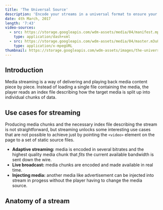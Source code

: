 ```yaml
---
title: 'The Universal Source'
description: 'Encode your streams in a universal format to ensure your media can be served using both the DASH and HLS protocols.'
date: 4th March, 2017
length: '7:43'
video-sources:
  - src: https://storage.googleapis.com/wdm-assets/media/04/manifest.mpd
    type: application/dash+xml
  - src: https://storage.googleapis.com/wdm-assets/media/04/master.m3u8
    type: application/x-mpegURL
thumbnail: https://storage.googleapis.com/wdm-assets/images/the-universal-source.png
---
```

## Introduction

Media streaming is a way of delivering and playing back media content piece by piece. Instead of loading a single file containing the media, the player reads an index file describing how the target media is split up into individual chunks of data.

## Use cases for streaming

Producing media chunks and the necessary index file describing the stream is not straightforward, but streaming unlocks some interesting use cases that are not possible to achieve just by pointing the `<video>` element on the page to a set of static source files.

* **Adaptive streaming:** media is encoded in several bitrates and the highest quality media chunk that *fits* the current available bandwidth is sent down the wire.
* **Live broadcast:** media chunks are encoded and made available in real time.
* **Injecting media:** another media like advertisement can be injected into stream in progess without the player having to change the media source.

## Anatomy of a stream


